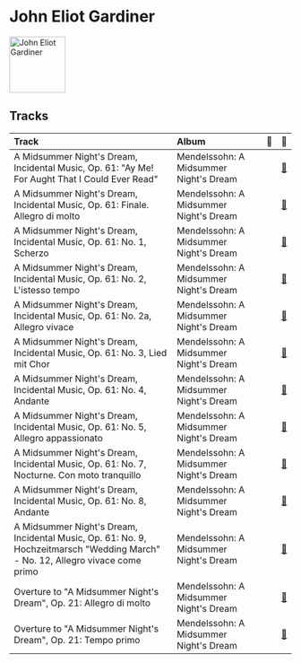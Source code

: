 
# John Eliot Gardiner


<img src="https://i.scdn.co/image/48524e78bab6185ab73bca33bf6313070aea05df" alt="John Eliot Gardiner" width="100" />

## Tracks

| Track                                                                                                                          | Album                                  | 💚   | 🔗                                                          |
|:-------------------------------------------------------------------------------------------------------------------------------|:---------------------------------------|:----|:-----------------------------------------------------------|
| A Midsummer Night's Dream, Incidental Music, Op. 61: "Ay Me! For Aught That I Could Ever Read"                                 | Mendelssohn: A Midsummer Night's Dream |     | [🔗](https://open.spotify.com/track/1EGPsb3zw2L5Q6ocFc3G83) |
| A Midsummer Night's Dream, Incidental Music, Op. 61: Finale. Allegro di molto                                                  | Mendelssohn: A Midsummer Night's Dream |     | [🔗](https://open.spotify.com/track/5iGRKlJcFcSx0PA4OGpiYD) |
| A Midsummer Night's Dream, Incidental Music, Op. 61: No. 1, Scherzo                                                            | Mendelssohn: A Midsummer Night's Dream |     | [🔗](https://open.spotify.com/track/359jW2zuaHCdC0gCJRcX5o) |
| A Midsummer Night's Dream, Incidental Music, Op. 61: No. 2, L'istesso tempo                                                    | Mendelssohn: A Midsummer Night's Dream |     | [🔗](https://open.spotify.com/track/68afyO04jLHCK9Na8cgsGR) |
| A Midsummer Night's Dream, Incidental Music, Op. 61: No. 2a, Allegro vivace                                                    | Mendelssohn: A Midsummer Night's Dream |     | [🔗](https://open.spotify.com/track/58VxRBZ7XFR3vWgNwz5fYT) |
| A Midsummer Night's Dream, Incidental Music, Op. 61: No. 3, Lied mit Chor                                                      | Mendelssohn: A Midsummer Night's Dream |     | [🔗](https://open.spotify.com/track/1dDvLHCOPEVgNhHtVnB2is) |
| A Midsummer Night's Dream, Incidental Music, Op. 61: No. 4, Andante                                                            | Mendelssohn: A Midsummer Night's Dream |     | [🔗](https://open.spotify.com/track/67eEYhol9DXQ65kUFt7jdk) |
| A Midsummer Night's Dream, Incidental Music, Op. 61: No. 5, Allegro appassionato                                               | Mendelssohn: A Midsummer Night's Dream |     | [🔗](https://open.spotify.com/track/5XWKRz9i2PQWI3PsW0FmQj) |
| A Midsummer Night's Dream, Incidental Music, Op. 61: No. 7, Nocturne. Con moto tranquillo                                      | Mendelssohn: A Midsummer Night's Dream |     | [🔗](https://open.spotify.com/track/5lmp8r1rxxI6FuluNPBm82) |
| A Midsummer Night's Dream, Incidental Music, Op. 61: No. 8, Andante                                                            | Mendelssohn: A Midsummer Night's Dream |     | [🔗](https://open.spotify.com/track/2QYtN5MiVrF7OJFpkJvLrS) |
| A Midsummer Night's Dream, Incidental Music, Op. 61: No. 9, Hochzeitmarsch "Wedding March" - No. 12, Allegro vivace come primo | Mendelssohn: A Midsummer Night's Dream |     | [🔗](https://open.spotify.com/track/1ipR2jLKKgr7X9xJyd54Kx) |
| Overture to "A Midsummer Night's Dream", Op. 21: Allegro di molto                                                              | Mendelssohn: A Midsummer Night's Dream |     | [🔗](https://open.spotify.com/track/7pz2npttELZeXmDgYfCDlE) |
| Overture to "A Midsummer Night's Dream", Op. 21: Tempo primo                                                                   | Mendelssohn: A Midsummer Night's Dream |     | [🔗](https://open.spotify.com/track/2idvFSH2im8mdSaMiE81vn) |